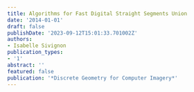 ```yaml
---
title: Algorithms for Fast Digital Straight Segments Union
date: '2014-01-01'
draft: false
publishDate: '2023-09-12T15:01:33.701002Z'
authors:
- Isabelle Sivignon
publication_types:
- '1'
abstract: ''
featured: false
publication: '*Discrete Geometry for Computer Imagery*'
---
```


